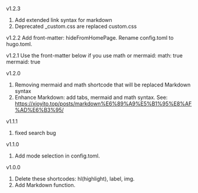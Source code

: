 v1.2.3
1. Add extended link syntax for markdown
2. Deprecated _custom.css are replaced custom.css

v1.2.2
Add front-matter: hideFromHomePage.
Rename config.toml to hugo.toml.

v1.2.1
Use the front-matter below if you use math or mermaid:
math: true
mermaid: true

v1.2.0
1. Removing mermaid and math shortcode that will be replaced Markdown syntax
2. Enhance Markdown: add tabs, mermaid and math syntax. See: <https://xioyito.top/posts/markdown%E6%89%A9%E5%B1%95%E8%AF%AD%E6%B3%95/>

v1.1.1
1. fixed search bug

v1.1.0
1. Add mode selection in config.toml.

v1.0.0
1. Delete these shortcodes: hl(highlight), label, img.
2. Add Markdown function.